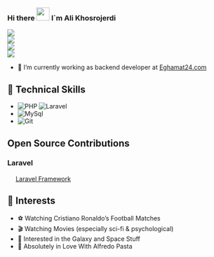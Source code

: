### Hi there <img src="https://user-images.githubusercontent.com/74038190/214644152-52f47eb3-5e31-4f47-8758-05c9468d5596.gif" height="30"/> I`m Ali Khosrojerdi  
[![](https://img.shields.io/badge/-@alipowerful7-%23181717?style=flat-square&logo=github)](https://github.com/alipowerful7)  
[![](https://img.shields.io/badge/-@alipowerful7-%23181717?style=flat-square&logo=gitlab)](https://gitlab.com/alipowerful7)  
[![](https://img.shields.io/badge/-@alipowerful7-%23181717?style=flat-square&logo=telegram)](https://t.me/alipowerful7)    
[![](https://img.shields.io/badge/-@alipowerful7-%23181717?style=flat-square&logo=gmail)](mailto:ali7.khosrojerdi@gmail.com)

- 🔭 I’m currently working as backend developer at [Eghamat24.com](https://www.eghamat24.com)

## 🚀 Technical Skills  
* ![PHP](https://img.shields.io/badge/-PHP-05122A?style=flat&logo=php) ![Laravel](https://img.shields.io/badge/-Laravel-05122A?style=flat&logo=laravel)  
* ![MySql](https://img.shields.io/badge/-MySql-000?&logo=MySql)  
* ![Git](https://img.shields.io/badge/-Git-05122A?style=flat&logo=git)

## Open Source Contributions

### Laravel

<img src="https://laravel.com/img/logomark.min.svg" width="15"> [Laravel Framework](https://github.com/laravel/framework/pulls?q=is%3Amerged+author%3Aalipowerful7+) <br>

## 🎯 Interests  
* ⚽ Watching Cristiano Ronaldo’s Football Matches  
* 🎬 Watching Movies (especially sci-fi & psychological)  
* 🌌 Interested in the Galaxy and Space Stuff  
* 🍝 Absolutely in Love With Alfredo Pasta
